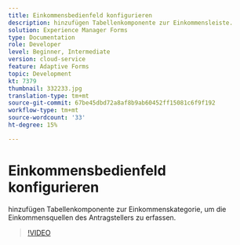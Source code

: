 ```yaml
---
title: Einkommensbedienfeld konfigurieren
description: hinzufügen Tabellenkomponente zur Einkommensleiste.
solution: Experience Manager Forms
type: Documentation
role: Developer
level: Beginner, Intermediate
version: cloud-service
feature: Adaptive Forms
topic: Development
kt: 7379
thumbnail: 332233.jpg
translation-type: tm+mt
source-git-commit: 67be45dbd72a8af8b9ab60452ff15081c6f9f192
workflow-type: tm+mt
source-wordcount: '33'
ht-degree: 15%

---
```



# Einkommensbedienfeld konfigurieren

hinzufügen Tabellenkomponente zur Einkommenskategorie, um die Einkommensquellen des Antragstellers zu erfassen.

>[!VIDEO](https://video.tv.adobe.com/v/332233?quality=12&learn=on)

